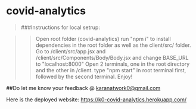 # covid-analytics
 
>###Instructions for local setrup:

>>Open root folder (covid-analytics)
>>run "npm i" to install dependencies in the root folder as well as the client/src/ folder.
>>Go to /client/src/app.jsx and /client/src/Components/Body/Body.jsx and change BASE_URL to "localhost:8000"
>>Open 2 terminals, one in the root directory and the other in /client.
>>type "npm start" in root terminal first, followed by the second terminal.
>>Enjoy!


##Do let me know your feedback @ karanatwork0@gmail.com

Here is the deployed website: https://k0-covid-analytics.herokuapp.com/


